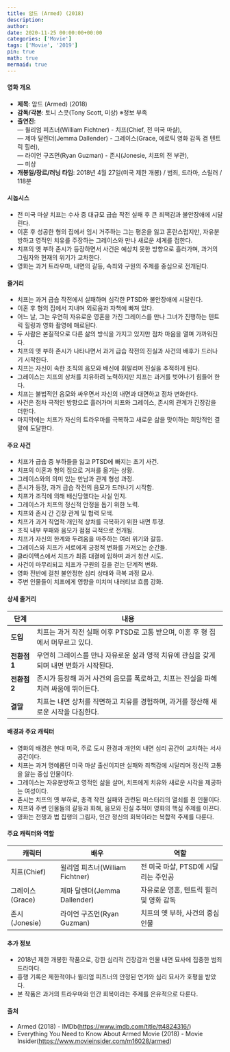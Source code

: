 ```yaml
---
title: 암드 (Armed) (2018)
description: 
author: 
date: 2020-11-25 00:00:00+00:00
categories: ['Movie']
tags: ['Movie', '2019']
pin: true
math: true
mermaid: true
---
```

#### 영화 개요

- **제목**: 암드 (Armed) (2018)  
- **감독/각본**: 토니 스콧(Tony Scott, 미상) ※정보 부족  
- **출연진**:  
  — 윌리엄 피츠너(William Fichtner) - 치프(Chief, 전 미국 마샬),  
  — 제마 달렌더(Jemma Dallender) - 그레이스(Grace, 에로틱 영화 감독 겸 텐트릭 힐러),  
  — 라이언 구즈먼(Ryan Guzman) - 존시(Jonesie, 치프의 전 부관),  
  — 미상  
- **개봉일/장르/러닝 타임**: 2018년 4월 27일(미국 제한 개봉) / 범죄, 드라마, 스릴러 / 118분  

#### 시놉시스

- 전 미국 마샬 치프는 수사 중 대규모 급습 작전 실패 후 큰 죄책감과 불안장애에 시달린다.  
- 이혼 후 성공한 형의 집에서 임시 거주하는 그는 평온을 잃고 혼란스럽지만, 자유분방하고 영적인 치유를 주장하는 그레이스와 만나 새로운 세계를 접한다.  
- 치프의 옛 부하 존시가 등장하면서 사건은 예상치 못한 방향으로 흘러가며, 과거의 그림자와 현재의 위기가 교차한다.  
- 영화는 과거 트라우마, 내면의 갈등, 속죄와 구원의 주제를 중심으로 전개된다.  

#### 줄거리

- 치프는 과거 급습 작전에서 실패하며 심각한 PTSD와 불안장애에 시달린다.  
- 이혼 후 형의 집에서 지내며 외로움과 자책에 빠져 있다.  
- 어느 날, 그는 우연히 자유로운 영혼을 가진 그레이스를 만나 그녀가 진행하는 텐트릭 힐링과 영화 촬영에 매료된다.  
- 두 사람은 본질적으로 다른 삶의 방식을 가지고 있지만 점차 마음을 열며 가까워진다.  
- 치프의 옛 부하 존시가 나타나면서 과거 급습 작전의 진실과 사건의 배후가 드러나기 시작한다.  
- 치프는 자신이 속한 조직의 음모와 배신에 휘말리며 진실을 추적하게 된다.  
- 그레이스는 치프의 상처를 치유하려 노력하지만 치프는 과거를 벗어나기 힘들어 한다.  
- 치프는 불법적인 음모와 싸우면서 자신의 내면과 대면하고 점차 변화한다.  
- 사건은 점차 극적인 방향으로 흘러가며 치프와 그레이스, 존시의 관계가 긴장감을 더한다.  
- 마지막에는 치프가 자신의 트라우마를 극복하고 새로운 삶을 맞이하는 희망적인 결말에 도달한다.  

#### 주요 사건

- 치프가 급습 중 부하들을 잃고 PTSD에 빠지는 초기 사건.  
- 치프의 이혼과 형의 집으로 거처를 옮기는 상황.  
- 그레이스와의 의미 있는 만남과 관계 형성 과정.  
- 존시가 등장, 과거 급습 작전의 음모가 드러나기 시작함.  
- 치프가 조직에 의해 배신당했다는 사실 인지.  
- 그레이스가 치프의 정신적 안정을 돕기 위한 노력.  
- 치프와 존시 간 긴장 관계 및 협력 모색.  
- 치프가 과거 직업적·개인적 상처를 극복하기 위한 내면 투쟁.  
- 조직 내부 부패와 음모가 점점 극적으로 전개됨.  
- 치프가 자신의 한계와 두려움을 마주하는 여러 위기와 갈등.  
- 그레이스와 치프가 서로에게 긍정적 변화를 가져오는 순간들.  
- 클라이맥스에서 치프가 최종 대결에 임하며 과거 청산 시도.  
- 사건이 마무리되고 치프가 구원의 길을 걷는 단계적 변화.  
- 영화 전반에 걸친 불안정한 심리 상태와 극복 과정 묘사.  
- 주변 인물들이 치프에게 영향을 미치며 내러티브 흐름 강화.  

#### 상세 줄거리

| **단계**   | **내용**                                                                                       |
|------------|------------------------------------------------------------------------------------------------|
| **도입**   | 치프는 과거 작전 실패 이후 PTSD로 고통 받으며, 이혼 후 형 집에서 머무르고 있다.                      |
| **전환점 1** | 우연히 그레이스를 만나 자유로운 삶과 영적 치유에 관심을 갖게 되며 내면 변화가 시작된다.              |
| **전환점 2** | 존시가 등장해 과거 사건의 음모를 폭로하고, 치프는 진실을 파헤치려 싸움에 뛰어든다.                   |
| **결말**   | 치프는 내면 상처를 직면하고 치유를 경험하며, 과거를 청산해 새로운 시작을 다짐한다.                    |

#### 배경과 주요 캐릭터

- 영화의 배경은 현대 미국, 주로 도시 환경과 개인의 내면 심리 공간이 교차하는 서사 공간이다.  
- 치프는 과거 명예롭던 미국 마샬 출신이지만 실패와 죄책감에 시달리며 정신적 고통을 앓는 중심 인물이다.  
- 그레이스는 자유분방하고 영적인 삶을 살며, 치프에게 치유와 새로운 시각을 제공하는 여성이다.  
- 존시는 치프의 옛 부하로, 총격 작전 실패와 관련된 미스터리의 열쇠를 쥔 인물이다.  
- 치프와 주변 인물들의 갈등과 화해, 음모와 진실 추적이 영화의 핵심 주제를 이끈다.  
- 영화는 전쟁과 법 집행의 그림자, 인간 정신의 회복이라는 복합적 주제를 다룬다.  

#### 주요 캐릭터와 역할

| **캐릭터** | **배우**          | **역할**                      |
|------------|-------------------|-------------------------------|
| 치프(Chief)     | 윌리엄 피츠너(William Fichtner) | 전 미국 마샬, PTSD에 시달리는 주인공  |
| 그레이스(Grace) | 제마 달렌더(Jemma Dallender)     | 자유로운 영혼, 텐트릭 힐러 및 영화 감독 |
| 존시(Jonesie)  | 라이언 구즈먼(Ryan Guzman)       | 치프의 옛 부하, 사건의 중심 인물       |

#### 추가 정보

- 2018년 제한 개봉한 작품으로, 강한 심리적 긴장감과 인물 내면 묘사에 집중한 범죄 드라마다.  
- 흥행 기록은 제한적이나 윌리엄 피츠너의 안정된 연기와 심리 묘사가 호평을 받았다.  
- 본 작품은 과거의 트라우마와 인간 회복이라는 주제를 은유적으로 다룬다.  

#### 출처

- Armed (2018) - IMDb(https://www.imdb.com/title/tt4824316/)  
- Everything You Need to Know About Armed Movie (2018) - Movie Insider(https://www.movieinsider.com/m16028/armed)
